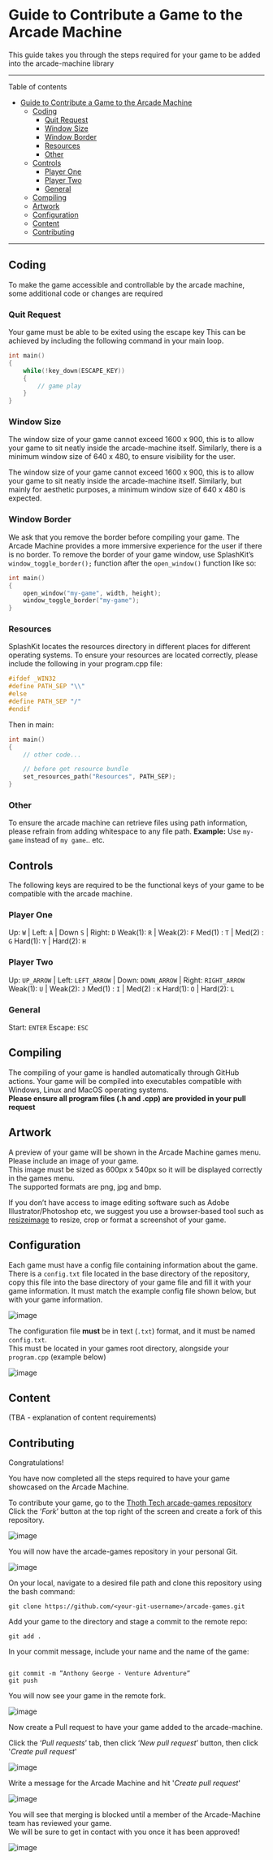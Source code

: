 # Guide to Contribute a Game to the Arcade Machine

This guide takes you through the steps required for your game to be added into the arcade-machine
library

---

Table of contents

- [Guide to Contribute a Game to the Arcade Machine](#guide-to-contribute-a-game-to-the-arcade-machine)
  - [Coding](#coding)
    - [Quit Request](#quit-request)
    - [Window Size](#window-size)
    - [Window Border](#window-border)
    - [Resources](#resources)
    - [Other](#other)
  - [Controls](#controls)
    - [Player One](#player-one)
    - [Player Two](#player-two)
    - [General](#general)
  - [Compiling](#compiling)
  - [Artwork](#artwork)
  - [Configuration](#configuration)
  - [Content](#content)
  - [Contributing](#contributing)

---

## Coding

To make the game accessible and controllable by the arcade machine, some additional code or changes
are required

### Quit Request

Your game must be able to be exited using the escape key This can be achieved by including the
following command in your main loop.

```cpp
int main()
{
    while(!key_down(ESCAPE_KEY))
    {
        // game play
    }
}
```

### Window Size

The window size of your game cannot exceed 1600 x 900, this is to allow your game to sit neatly
inside the arcade-machine itself. Similarly, there is a minimum window size of 640 x 480, to ensure
visibility for the user.

The window size of your game cannot exceed 1600 x 900, this is to allow your game to sit neatly
inside the arcade-machine itself. Similarly, but mainly for aesthetic purposes, a minimum window
size of 640 x 480 is expected.

### Window Border

We ask that you remove the border before compiling your game. The Arcade Machine provides a more
immersive experience for the user if there is no border. To remove the border of your game window,
use SplashKit’s `window_toggle_border();` function after the `open_window()` function like so:

```cpp
int main()
{
    open_window("my-game", width, height);
    window_toggle_border("my-game");
}
```

### Resources

SplashKit locates the resources directory in different places for different operating systems.
To ensure your resources are located correctly, please include the following in your program.cpp file:  

```cpp
#ifdef _WIN32
#define PATH_SEP "\\"
#else
#define PATH_SEP "/"
#endif
```

Then in main:

```cpp
int main()
{
    // other code...

    // before get resource bundle
    set_resources_path("Resources", PATH_SEP);
}
```

### Other

To ensure the arcade machine can retrieve files using path information, please refrain from adding whitespace to any file path.
**Example:**
Use `my-game` instead of `my game`.. etc.

## Controls

The following keys are required to be the functional keys of your game to be compatible with the arcade machine.  

### Player One

Up: `W` | Left: `A` | Down `S` | Right: `D`
Weak(1): `R` | Weak(2): `F`
Med(1) : `T` | Med(2) : `G`
Hard(1): `Y` | Hard(2): `H`

### Player Two

Up: `UP_ARROW` | Left: `LEFT_ARROW` | Down: `DOWN_ARROW` | Right: `RIGHT_ARROW`
Weak(1): `U` | Weak(2): `J`
Med(1) : `I` | Med(2) : `K`
Hard(1): `O` | Hard(2): `L`

### General

Start: `ENTER`
Escape: `ESC`

## Compiling

The compiling of your game is handled automatically through GitHub actions.
Your game will be compiled into executables compatible with Windows, Linux and MacOS operating systems.  
**Please ensure all program files (.h and .cpp) are provided in your pull request**  

## Artwork

A preview of your game will be shown in the Arcade Machine games menu. Please include an image of
your game.  
This image must be sized as 600px x 540px so it will be displayed correctly in the games menu.  
The supported formats are png, jpg and bmp.

If you don’t have access to image editing software such as Adobe Illustrator/Photoshop etc, we
suggest you use a browser-based tool such as [resizeimage](https://resizeimage.net/) to resize, crop
or format a screenshot of your game.

## Configuration

Each game must have a config file containing information about the game.  
There is a `config.txt` file located in the base directory of the repository, copy this file into
the base directory of your game file and fill it with your game information. It must match the
example config file shown below, but with your game information.

![image](images/config-data.png)

The configuration file **must** be in text (`.txt`) format, and it must be named `config.txt`.  
This must be located in your games root directory, alongside your `program.cpp` (example below)

![image](images/dir-breakdown.png)

## Content

(TBA - explanation of content requirements)

## Contributing

Congratulations!

You have now completed all the steps required to have your game showcased on the Arcade Machine.

To contribute your game, go to the
[Thoth Tech arcade-games repository](https://github.com/thoth-tech/arcade-games)  
Click the ‘_Fork_’ button at the top right of the screen and create a fork of this repository.

![image](images/fork-repo.png)

You will now have the arcade-games repository in your personal Git.

![image](images/forked.png)

On your local, navigate to a desired file path and clone this repository using the bash command:

```git
git clone https://github.com/<your-git-username>/arcade-games.git
```

Add your game to the directory and stage a commit to the remote repo:

```git
git add .
```

In your commit message, include your name and the name of the game:

```git

git commit -m ”Anthony George - Venture Adventure”
git push
```

You will now see your game in the remote fork.

![image](images/commit.png)

Now create a Pull request to have your game added to the arcade-machine.

Click the ‘_Pull requests_’ tab, then click ‘_New pull request_’ button, then click '_Create pull
request_'

![image](images/pull-request.png)

Write a message for the Arcade Machine and hit '_Create pull request_'

![image](images/pull-request-2.png)

You will see that merging is blocked until a member of the Arcade-Machine team has reviewed your
game.  
 We will be sure to get in contact with you once it has been approved!

![image](images/review.png)
